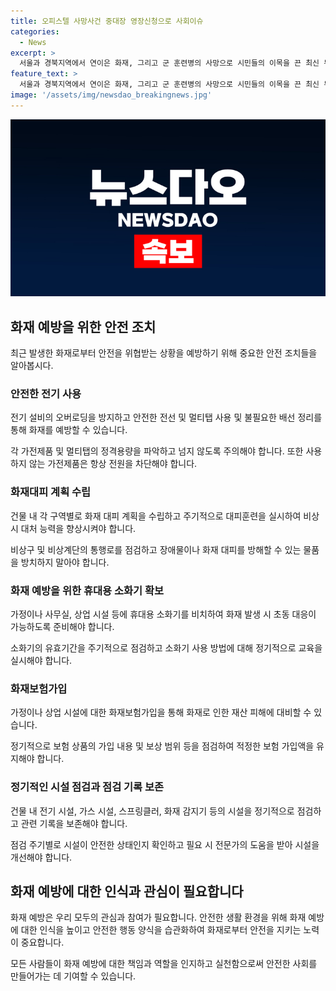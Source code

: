 ```yaml
---
title: 오피스텔 사망사건 중대장 영장신청으로 사회이슈
categories:
  - News
excerpt: >
  서울과 경북지역에서 연이은 화재, 그리고 군 훈련병의 사망으로 시민들의 이목을 끈 최신 뉴스입니다. 서초구 오피스텔과 구로구 공구상가에서의 화재로 시민들이 대피하는 모습과 경북 김천시의 공장 화재로 공장 관계자 2명이 화상을 입는 사고가 발생했습니다. 또한, 육군 훈련병의 사망 사건을 수사 중인 경찰이 중대장과 부중대장에 대한 구속영장을 신청하고 있습니다. 현재 소방당국은 화재 원인을 조사 중이며, MBC뉴스는 시민들로부터의 제보를 기다리고 있습니다.
feature_text: >
  서울과 경북지역에서 연이은 화재, 그리고 군 훈련병의 사망으로 시민들의 이목을 끈 최신 뉴스입니다. 서초구 오피스텔과 구로구 공구상가에서의 화재로 시민들이 대피하는 모습과 경북 김천시의 공장 화재로 공장 관계자 2명이 화상을 입는 사고가 발생했습니다. 또한, 육군 훈련병의 사망 사건을 수사 중인 경찰이 중대장과 부중대장에 대한 구속영장을 신청하고 있습니다. 현재 소방당국은 화재 원인을 조사 중이며, MBC뉴스는 시민들로부터의 제보를 기다리고 있습니다.
image: '/assets/img/newsdao_breakingnews.jpg'
---
```


<p><img src="/assets/img/newsdao_breakingnews.jpg" alt="pcversion 속보" /></p>

<h2 data-ke-size="size26">화재 예방을 위한 안전 조치</h2>

<p data-ke-size="size16">최근 발생한 화재로부터 안전을 위협받는 상황을 예방하기 위해 중요한 안전 조치들을 알아봅시다.</p>

<h3>안전한 전기 사용</h3>

<p data-ke-size="size16">전기 설비의 오버로딩을 방지하고 안전한 전선 및 멀티탭 사용 및 불필요한 배선 정리를 통해 화재를 예방할 수 있습니다.</p>

<p data-ke-size="size16">각 가전제품 및 멀티탭의 정격용량을 파악하고 넘지 않도록 주의해야 합니다. 또한 사용하지 않는 가전제품은 항상 전원을 차단해야 합니다.</p>

<h3>화재대피 계획 수립</h3>

<p data-ke-size="size16">건물 내 각 구역별로 화재 대피 계획을 수립하고 주기적으로 대피훈련을 실시하여 비상시 대처 능력을 향상시켜야 합니다.</p>

<p data-ke-size="size16">비상구 및 비상계단의 통행로를 점검하고 장애물이나 화재 대피를 방해할 수 있는 물품을 방치하지 말아야 합니다.</p>

<h3>화재 예방을 위한 휴대용 소화기 확보</h3>

<p data-ke-size="size16">가정이나 사무실, 상업 시설 등에 휴대용 소화기를 비치하여 화재 발생 시 초동 대응이 가능하도록 준비해야 합니다.</p>

<p data-ke-size="size16">소화기의 유효기간을 주기적으로 점검하고 소화기 사용 방법에 대해 정기적으로 교육을 실시해야 합니다.</p>

<h3>화재보험가입</h3>

<p data-ke-size="size16">가정이나 상업 시설에 대한 화재보험가입을 통해 화재로 인한 재산 피해에 대비할 수 있습니다.</p>

<p data-ke-size="size16">정기적으로 보험 상품의 가입 내용 및 보상 범위 등을 점검하여 적정한 보험 가입액을 유지해야 합니다.</p>

<h3>정기적인 시설 점검과 점검 기록 보존</h3>

<p data-ke-size="size16">건물 내 전기 시설, 가스 시설, 스프링클러, 화재 감지기 등의 시설을 정기적으로 점검하고 관련 기록을 보존해야 합니다.</p>

<p data-ke-size="size16">점검 주기별로 시설이 안전한 상태인지 확인하고 필요 시 전문가의 도움을 받아 시설을 개선해야 합니다.</p>

<h2 data-ke-size="size26">화재 예방에 대한 인식과 관심이 필요합니다</h2>

<p>화재 예방은 우리 모두의 관심과 참여가 필요합니다. 안전한 생활 환경을 위해 화재 예방에 대한 인식을 높이고 안전한 행동 양식을 습관화하여 화재로부터 안전을 지키는 노력이 중요합니다.</p>

<p>모든 사람들이 화재 예방에 대한 책임과 역할을 인지하고 실천함으로써 안전한 사회를 만들어가는 데 기여할 수 있습니다.</p>


